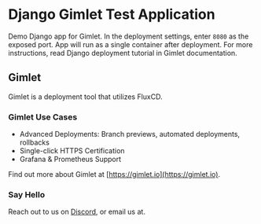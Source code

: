 # Django Gimlet Test Application

Demo Django app for Gimlet. In the deployment settings, enter `8080` as the exposed port. App will run as a single container after deployment. For more instructions, read Django deployment tutorial in Gimlet documentation.

## Gimlet

Gimlet is a deployment tool that utilizes FluxCD.

### Gimlet Use Cases

- Advanced Deployments: Branch previews, automated deployments, rollbacks
- Single-click HTTPS Certification
- Grafana & Prometheus Support

Find out more about Gimlet at [https://gimlet.io](https://gimlet.io).

### Say Hello

Reach out to us on [Discord](https://discord.com/invite/ZwQDxPkYzE), or email us at.
